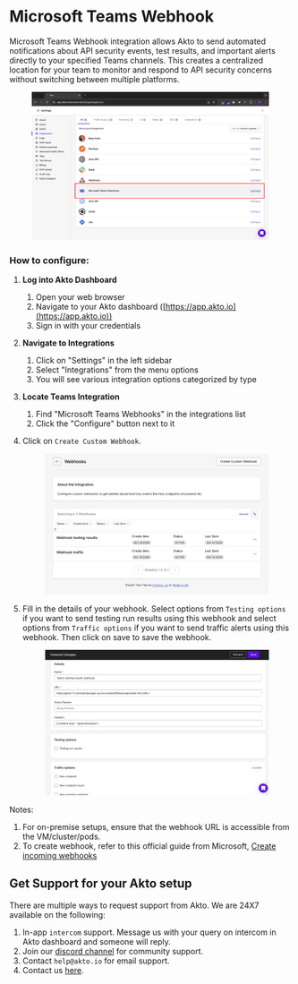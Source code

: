 # Microsoft Teams Webhook

Microsoft Teams Webhook integration allows Akto to send automated notifications about API security events, test results, and important alerts directly to your specified Teams channels. This creates a centralized location for your team to monitor and respond to API security concerns without switching between multiple platforms.

<figure><img src="../.gitbook/assets/image (4) (1) (1) (1).png" alt=""><figcaption></figcaption></figure>

### How to configure:

1. **Log into Akto Dashboard**
   1. Open your web browser
   2. Navigate to your Akto dashboard ([https://app.akto.io](https://app.akto.io))
   3. Sign in with your credentials
2. **Navigate to Integrations**
   1. Click on "Settings" in the left sidebar
   2. Select "Integrations" from the menu options
   3. You will see various integration options categorized by type
3. **Locate Teams Integration**
   1. Find "Microsoft Teams Webhooks" in the integrations list
   2. Click the "Configure" button next to it
4.  Click on `Create Custom Webhook`.

    <figure><img src="../.gitbook/assets/teams-alerts-1.png" alt=""><figcaption></figcaption></figure>
5.  Fill in the details of your webhook. Select options from `Testing options` if you want to send testing run results using this webhook and select options from `Traffic options` if you want to send traffic alerts using this webhook. Then click on save to save the webhook.

    <figure><img src="../.gitbook/assets/teams-alerts-2.png" alt=""><figcaption></figcaption></figure>

Notes:

1. For on-premise setups, ensure that the webhook URL is accessible from the VM/cluster/pods.
2. To create webhook, refer to this official guide from Microsoft, [Create incoming webhooks](https://support.microsoft.com/en-us/office/create-incoming-webhooks-with-workflows-for-microsoft-teams-8ae491c7-0394-4861-ba59-055e33f75498)

## Get Support for your Akto setup

There are multiple ways to request support from Akto. We are 24X7 available on the following:

1. In-app `intercom` support. Message us with your query on intercom in Akto dashboard and someone will reply.
2. Join our [discord channel](https://www.akto.io/community) for community support.
3. Contact `help@akto.io` for email support.
4. Contact us [here](https://www.akto.io/contact-us).
